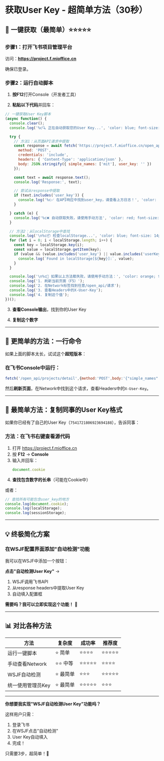# 获取User Key - 超简单方法（30秒）

## 🎯 一键获取（最简单）⭐⭐⭐⭐⭐

### 步骤1：打开飞书项目管理平台

访问：**https://project.f.mioffice.cn**

确保已登录。

### 步骤2：运行自动脚本

1. **按F12**打开Console（开发者工具）

2. **粘贴以下代码**并回车：

```javascript
// 一键获取User Key脚本
(async function() {
  console.clear();
  console.log('%c🔍 正在自动获取您的User Key...', 'color: blue; font-size: 16px; font-weight: bold');

  try {
    // 方法1：从页面API请求中提取
    const response = await fetch('https://project.f.mioffice.cn/open_api/projects/detail', {
      method: 'POST',
      credentials: 'include',
      headers: { 'Content-Type': 'application/json' },
      body: JSON.stringify({ simple_names: ['mit'], user_key: '' })
    });

    const text = await response.text();
    console.log('Response:', text);

    // 尝试从response中提取
    if (text.includes('user_key')) {
      console.log('%c✅ 在API响应中找到user_key，请查看上方日志！', 'color: green; font-size: 14px');
    }

  } catch (e) {
    console.log('%c❌ 自动获取失败，请使用手动方法', 'color: red; font-size: 14px');
  }

  // 方法2：从localStorage中查找
  console.log('\n%c📦 检查localStorage...', 'color: blue; font-size: 14px');
  for (let i = 0; i < localStorage.length; i++) {
    const key = localStorage.key(i);
    const value = localStorage.getItem(key);
    if (value && (value.includes('user_key') || value.includes('userKey') || /^\d{19}$/.test(value))) {
      console.log(`Found in localStorage[${key}]:`, value);
    }
  }

  console.log('\n%c📖 如果以上方法都失败，请使用手动方法：', 'color: orange; font-size: 14px');
  console.log('1. 刷新当前页面（F5）');
  console.log('2. 在Network标签找到任意/open_api/请求');
  console.log('3. 查看Headers中的X-User-Key');
  console.log('4. 复制这个值');
})();
```

3. **查看Console输出**，找到你的User Key

4. **复制这个数字**

---

## 🎯 更简单的方法：一行命令

如果上面的脚本太长，试试这个**超短版本**：

### 在飞书Console中运行：

```javascript
fetch('/open_api/projects/detail',{method:'POST',body:'{"simple_names":["mit"]}',headers:{'Content-Type':'application/json'}}).then(r=>r.text()).then(console.log)
```

然后**刷新页面**，在Network中找到这个请求，查看Headers中的`X-User-Key`。

---

## 🚀 最简单方法：复制同事的User Key格式

如果你已经有了自己的User Key（`7541721806923694188`），告诉同事：

### 方法：在飞书右键查看源代码

1. 打开 https://project.f.mioffice.cn
2. 按 **F12** → **Console**
3. 输入并回车：
   ```javascript
   document.cookie
   ```
4. **查找包含数字的长串**（可能在Cookie中）

或者：

```javascript
// 查找所有可能包含user_key的地方
console.log(document.cookie);
console.log(localStorage);
console.log(sessionStorage);
```

---

## 💡 终极简化方案

### 在WSJF配置界面添加"自动检测"功能

我可以在WSJF中添加一个按钮：

**点击"自动检测User Key"** →

1. WSJF调用飞书API
2. 从response headers中提取User Key
3. 自动填入配置框

**需要吗？我可以立即实现这个功能！** 🚀

---

## 📊 对比各种方法

| 方法 | 复杂度 | 成功率 | 推荐度 |
|------|--------|--------|--------|
| 运行一键脚本 | ⭐ 简单 | ⭐⭐⭐⭐ | ⭐⭐⭐⭐⭐ |
| 手动查看Network | ⭐⭐ 中等 | ⭐⭐⭐⭐⭐ | ⭐⭐⭐⭐ |
| WSJF自动检测 | ⭐ 最简单 | ⭐⭐⭐ | ⭐⭐⭐⭐⭐ |
| 统一使用管理员Key | ⭐ 最简单 | ⭐⭐⭐⭐⭐ | ⭐⭐⭐ |

---

**你想要我实现"WSJF自动检测User Key"功能吗？**

这样用户只需：
1. 登录飞书
2. 在WSJF点击"自动检测"
3. User Key自动填入
4. 完成！

只需要3步，超简单！🎯